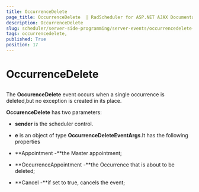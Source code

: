 ```yaml
---
title: OccurrenceDelete 
page_title: OccurrenceDelete  | RadScheduler for ASP.NET AJAX Documentation
description: OccurrenceDelete 
slug: scheduler/server-side-programming/server-events/occurrencedelete-
tags: occurrencedelete,
published: True
position: 17
---
```


# OccurrenceDelete 



## 

The **OccurenceDelete** event occurs when a single occurrence is deleted,but no exception is created in its place.

**OccurenceDelete** has two parameters:

* **sender** is the scheduler control.

* **e** is an object of type **OccurrenceDeleteEventArgs**.It has the following properties

* **Appointment -**the Master appointment;

* **OccurrenceAppointment -**the Occurrence that is about to be deleted;

* **Cancel -**if set to true, cancels the event;
